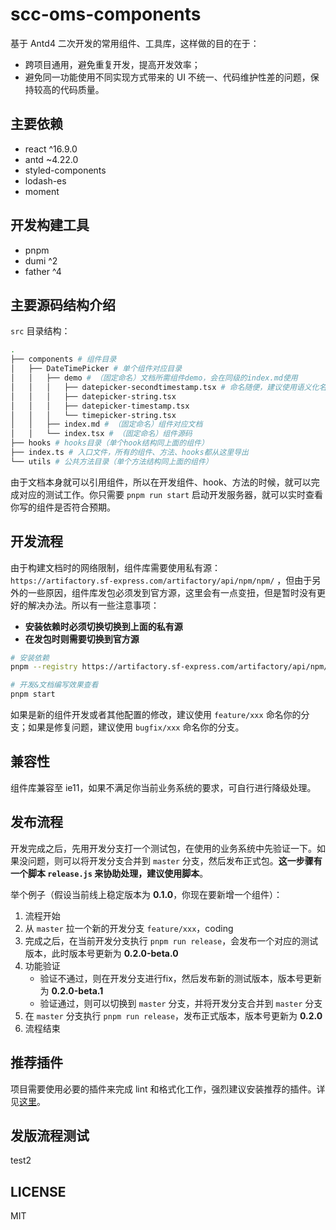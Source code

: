 # scc-oms-components

基于 Antd4 二次开发的常用组件、工具库，这样做的目的在于：

* 跨项目通用，避免重复开发，提高开发效率；
* 避免同一功能使用不同实现方式带来的 UI 不统一、代码维护性差的问题，保持较高的代码质量。

## 主要依赖

* react ^16.9.0
* antd ~4.22.0
* styled-components
* lodash-es
* moment

## 开发构建工具

* pnpm
* dumi ^2
* father ^4

## 主要源码结构介绍

`src` 目录结构：

```bash
.
├── components # 组件目录
│   ├── DateTimePicker # 单个组件对应目录
│   │   ├── demo # （固定命名）文档所需组件demo，会在同级的index.md使用
│   │   │   ├── datepicker-secondtimestamp.tsx # 命名随便，建议使用语义化名称
│   │   │   ├── datepicker-string.tsx
│   │   │   ├── datepicker-timestamp.tsx
│   │   │   └── timepicker-string.tsx
│   │   ├── index.md # （固定命名）组件对应文档
│   │   └── index.tsx # （固定命名）组件源码
├── hooks # hooks目录（单个hook结构同上面的组件）
├── index.ts # 入口文件，所有的组件、方法、hooks都从这里导出
└── utils # 公共方法目录（单个方法结构同上面的组件）
```

由于文档本身就可以引用组件，所以在开发组件、hook、方法的时候，就可以完成对应的测试工作。你只需要 `pnpm run start` 启动开发服务器，就可以实时查看你写的组件是否符合预期。

## 开发流程

由于构建文档时的网络限制，组件库需要使用私有源： `https://artifactory.sf-express.com/artifactory/api/npm/npm/` ，但由于另外的一些原因，组件库发包必须发到官方源，这里会有一点变扭，但是暂时没有更好的解决办法。所以有一些注意事项：

* **安装依赖时必须切换切换到上面的私有源**
* **在发包时则需要切换到官方源**

```bash
# 安装依赖
pnpm --registry https://artifactory.sf-express.com/artifactory/api/npm/npm/ install

# 开发&文档编写效果查看
pnpm start
```

如果是新的组件开发或者其他配置的修改，建议使用 `feature/xxx` 命名你的分支；如果是修复问题，建议使用 `bugfix/xxx` 命名你的分支。

## 兼容性

组件库兼容至 ie11，如果不满足你当前业务系统的要求，可自行进行降级处理。

## 发布流程

开发完成之后，先用开发分支打一个测试包，在使用的业务系统中先验证一下。如果没问题，则可以将开发分支合并到 `master` 分支，然后发布正式包。**这一步骤有一个脚本 `release.js` 来协助处理，建议使用脚本**。

举个例子（假设当前线上稳定版本为 **0.1.0**，你现在要新增一个组件）：

1. 流程开始
2. 从 `master` 拉一个新的开发分支 `feature/xxx`，coding
3. 完成之后，在当前开发分支执行 `pnpm run release`，会发布一个对应的测试版本，此时版本号更新为 **0.2.0-beta.0**
4. 功能验证
    - 验证不通过，则在开发分支进行fix，然后发布新的测试版本，版本号更新为 **0.2.0-beta.1**
    - 验证通过，则可以切换到 `master` 分支，并将开发分支合并到 `master` 分支
5. 在 `master` 分支执行 `pnpm run release`，发布正式版本，版本号更新为 **0.2.0**
6. 流程结束

## 推荐插件

项目需要使用必要的插件来完成 lint 和格式化工作，强烈建议安装推荐的插件。详见[这里](./.vscode/extensions.json)。

## 发版流程测试

test2

## LICENSE

MIT
